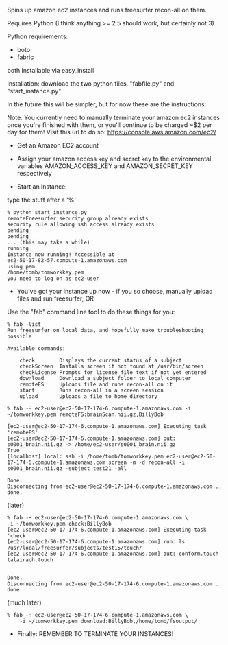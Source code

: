 Spins up amazon ec2 instances and runs freesurfer recon-all on them.

Requires Python (I think anything >= 2.5 should work, but certainly not 3)

Python requirements:

* boto
* fabric

both installable via easy_install

Installation: download the two python files, "fabfile.py" and
"start_instance.py"

In the future this will be simpler, but for now these are the instructions:

Note: You currently need to manually terminate your amazon ec2 instances once 
you're finished with them, or you'll continue to be charged ~$2 per day
for them! Visit this url to do so:
https://console.aws.amazon.com/ec2/

* Get an Amazon EC2 account

* Assign your amazon access key and secret key to the environmental variables AMAZON_ACCESS_KEY and AMAZON_SECRET_KEY respectively

* Start an instance:

type the stuff after a '%'


    % python start_instance.py
    remoteFreesurfer security group already exists
    security rule allowing ssh access already exists
    pending
    pending
    ... (this may take a while)
    running
    Instance now running! Accessible at
    ec2-50-17-82-57.compute-1.amazonaws.com
    using pem
    /home/tomb/tomworkkey.pem
    you need to log on as ec2-user

* You've got your instance up now - if you so choose, manually upload files and run freesurfer, OR

Use the "fab" command line tool to do these things for you:

    % fab -list
    Run freesurfer on local data, and hopefully make troubleshooting possible

    Available commands:

        check        Displays the current status of a subject
        checkScreen  Installs screen if not found at /usr/bin/screen
        checkLicense Prompts for license file text if not yet entered
        download     Download a subject folder to local computer
        remoteFS     Uploads file and runs recon-all on it
        start        Runs recon-all in a screen session
        upload       Uploads a file to home directory

    % fab -H ec2-user@ec2-50-17-174-6.compute-1.amazonaws.com -i ~/tomworkkey.pem remoteFS:brainScan.nii.gz,BillyBob
         
    [ec2-user@ec2-50-17-174-6.compute-1.amazonaws.com] Executing task 'remoteFS'
    [ec2-user@ec2-50-17-174-6.compute-1.amazonaws.com] put: s0001_brain.nii.gz -> /home/ec2-user/s0001_brain.nii.gz
    True
    [localhost] local: ssh -i /home/tomb/tomworkkey.pem ec2-user@ec2-50-17-174-6.compute-1.amazonaws.com screen -m -d recon-all -i s0001_brain.nii.gz -subject test21 -all

    Done.
    Disconnecting from ec2-user@ec2-50-17-174-6.compute-1.amazonaws.com... done.
    
(later)

    % fab -H ec2-user@ec2-50-17-174-6.compute-1.amazonaws.com \
    -i ~/tomworkkey.pem check:BillyBob
    [ec2-user@ec2-50-17-174-6.compute-1.amazonaws.com] Executing task 'check'
    [ec2-user@ec2-50-17-174-6.compute-1.amazonaws.com] run: ls /usr/local/freesurfer/subjects/test15/touch/
    [ec2-user@ec2-50-17-174-6.compute-1.amazonaws.com] out: conform.touch  talairach.touch


    Done.
    Disconnecting from ec2-user@ec2-50-17-174-6.compute-1.amazonaws.com... done.

(much later)

    % fab -H ec2-user@ec2-50-17-174-6.compute-1.amazonaws.com \
        -i ~/tomworkkey.pem download:BillyBob,/home/tomb/fsoutput/

* Finally: REMEMBER TO TERMINATE YOUR INSTANCES!
